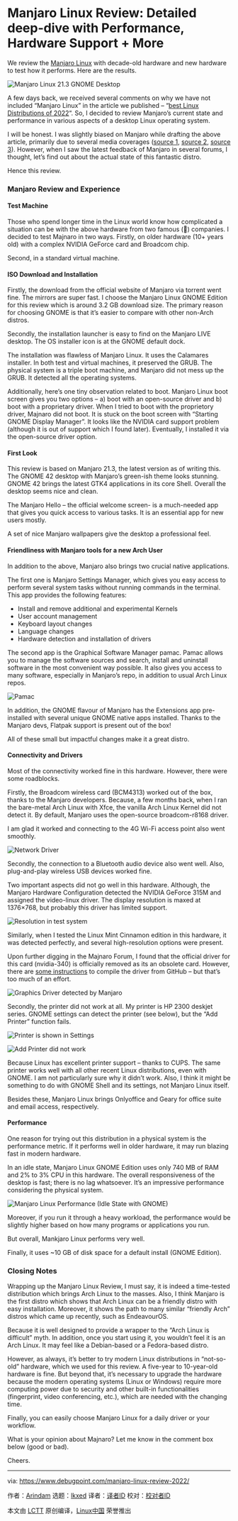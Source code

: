 [#]: subject: "Manjaro Linux Review: Detailed deep-dive with Performance, Hardware Support + More"
[#]: via: "https://www.debugpoint.com/manjaro-linux-review-2022/"
[#]: author: "Arindam https://www.debugpoint.com/author/admin1/"
[#]: collector: "lkxed"
[#]: translator: " "
[#]: reviewer: " "
[#]: publisher: " "
[#]: url: " "

Manjaro Linux Review: Detailed deep-dive with Performance, Hardware Support + More
======

We review the [Manjaro Linux][1] with decade-old hardware and new hardware to test how it performs. Here are the results.

![Manjaro Linux 21.3 GNOME Desktop][2]

A few days back, we received several comments on why we have not included “Manjaro Linux” in the article we published – “[best Linux Distributions of 2022][3]“. So, I decided to review Manjaro’s current state and performance in various aspects of a desktop Linux operating system.

I will be honest. I was slightly biased on Manjaro while drafting the above article, primarily due to several media coverages ([source 1][4], [source 2][5], [source 3][6]). However, when I saw the latest feedback of Manjaro in several forums, I thought, let’s find out about the actual state of this fantastic distro.

Hence this review.

### Manjaro Review and Experience

#### Test Machine

Those who spend longer time in the Linux world know how complicated a situation can be with the above hardware from two famous (🥵) companies. I decided to test Majnaro in two ways. Firstly, on older hardware (10+ years old) with a complex NVIDIA GeForce card and Broadcom chip.

Second, in a standard virtual machine.

#### ISO Download and Installation

Firstly, the download from the official website of Manjaro via torrent went fine. The mirrors are super fast. I choose the Manjaro Linux GNOME Edition for this review which is around 3.2 GB download size. The primary reason for choosing GNOME is that it’s easier to compare with other non-Arch distros.

Secondly, the installation launcher is easy to find on the Manjaro LIVE desktop. The OS installer icon is at the GNOME default dock.

The installation was flawless of Manjaro Linux. It uses the Calamares installer. In both test and virtual machines, it preserved the GRUB. The physical system is a triple boot machine, and Manjaro did not mess up the GRUB. It detected all the operating systems.

Additionally, here’s one tiny observation related to boot. Manjaro Linux boot screen gives you two options – a) boot with an open-source driver and b) boot with a proprietary driver. When I tried to boot with the proprietory driver, Majnaro did not boot. It is stuck on the boot screen with “Starting GNOME Display Manager”. It looks like the NVIDIA card support problem (although it is out of support which I found later). Eventually, I installed it via the open-source driver option.

#### First Look

This review is based on Manjaro 21.3, the latest version as of writing this. The GNOME 42 desktop with Manjaro’s green-ish theme looks stunning. GNOME 42 brings the latest GTK4 applications in its core Shell. Overall the desktop seems nice and clean.

The Manjaro Hello – the official welcome screen- is a much-needed app that gives you quick access to various tasks. It is an essential app for new users mostly.

A set of nice Manjaro wallpapers give the desktop a professional feel.

#### Friendliness with Manjaro tools for a new Arch User

In addition to the above, Manjaro also brings two crucial native applications.

The first one is Manjaro Settings Manager, which gives you easy access to perform several system tasks without running commands in the terminal. This app provides the following features:

* Install and remove additional and experimental Kernels
* User account management
* Keyboard layout changes
* Language changes
* Hardware detection and installation of drivers

The second app is the Graphical Software Manager pamac. Pamac allows you to manage the software sources and search, install and uninstall software in the most convenient way possible. It also gives you access to many software, especially in Manjaro’s repo, in addition to usual Arch Linux repos.

![Pamac][7]

In addition, the GNOME flavour of Manjaro has the Extensions app pre-installed with several unique GNOME native apps installed. Thanks to the Manjaro devs, Flatpak support is present out of the box!

All of these small but impactful changes make it a great distro.

#### Connectivity and Drivers

Most of the connectivity worked fine in this hardware. However, there were some roadblocks.

Firstly, the Broadcom wireless card (BCM4313) worked out of the box, thanks to the Manjaro developers. Because, a few months back, when I ran the bare-metal Arch Linux with Xfce, the vanilla Arch Linux Kernel did not detect it. By default, Manjaro uses the open-source broadcom-r8168 driver.

I am glad it worked and connecting to the 4G Wi-Fi access point also went smoothly.

![Network Driver][8]

Secondly, the connection to a Bluetooth audio device also went well. Also, plug-and-play wireless USB devices worked fine.

Two important aspects did not go well in this hardware. Although, the Manjaro Hardware Configuration detected the NVIDIA GeForce 315M and assigned the video-linux driver. The display resolution is maxed at 1376×768, but probably this driver has limited support.

![Resolution in test system][9]

Similarly, when I tested the Linux Mint Cinnamon edition in this hardware, it was detected perfectly, and several high-resolution options were present.

Upon further digging in the Majnaro Forum, I found that the official driver for this card (nvidia-340) is officially removed as its an obsolete card. However, there are [some instructions][10] to compile the driver from GitHub – but that’s too much of an effort.

![Graphics Driver detected by Manjaro][11]

Secondly, the printer did not work at all. My printer is HP 2300 deskjet series. GNOME settings can detect the printer (see below), but the “Add Printer” function fails.

![Printer is shown in Settings][12]

![Add Printer did not work][13]

Because Linux has excellent printer support – thanks to CUPS. The same printer works well with all other recent Linux distributions, even with GNOME. I am not particularly sure why it didn’t work. Also, I think it might be something to do with GNOME Shell and its settings, not Manjaro Linux itself.

Besides these, Manjaro Linux brings Onlyoffice and Geary for office suite and email access, respectively.

#### Performance

One reason for trying out this distribution in a physical system is the performance metric. If it performs well in older hardware, it may run blazing fast in modern hardware.

In an idle state, Manjaro Linux GNOME Edition uses only 740 MB of RAM and 2% to 3% CPU in this hardware. The overall responsiveness of the desktop is fast; there is no lag whatsoever. It’s an impressive performance considering the physical system.

![Manjaro Linux Performance (Idle State with GNOME)][14]

Moreover, if you run it through a heavy workload, the performance would be slightly higher based on how many programs or applications you run.

But overall, Mankjaro Linux performs very well.

Finally, it uses ~10 GB of disk space for a default install (GNOME Edition).

### Closing Notes

Wrapping up the Manjaro Linux Review, I must say, it is indeed a time-tested distribution which brings Arch Linux to the masses. Also, I think Manjaro is the first distro which shows that Arch Linux can be a friendly distro with easy installation. Moreover, it shows the path to many similar “friendly Arch” distros which came up recently, such as EndeavourOS.

Because it is well designed to provide a wrapper to the “Arch Linux is difficult” myth. In addition, once you start using it, you wouldn’t feel it is an Arch Linux. It may feel like a Debian-based or a Fedora-based distro.

However, as always, it’s better to try modern Linux distributions in “not-so-old” hardware, which we used for this review. A five-year to 10-year-old hardware is fine. But beyond that, it’s necessary to upgrade the hardware because the modern operating systems (Linux or Windows) require more computing power due to security and other built-in functionalities (fingerprint, video conferencing, etc.), which are needed with the changing time.

Finally, you can easily choose Manjaro Linux for a daily driver or your workflow.

What is your opinion about Majnaro? Let me know in the comment box below (good or bad).

Cheers.

--------------------------------------------------------------------------------

via: https://www.debugpoint.com/manjaro-linux-review-2022/

作者：[Arindam][a]
选题：[lkxed][b]
译者：[译者ID](https://github.com/译者ID)
校对：[校对者ID](https://github.com/校对者ID)

本文由 [LCTT](https://github.com/LCTT/TranslateProject) 原创编译，[Linux中国](https://linux.cn/) 荣誉推出

[a]: https://www.debugpoint.com/author/admin1/
[b]: https://github.com/lkxed
[1]: https://manjaro.org/
[2]: https://www.debugpoint.com/wp-content/uploads/2022/06/Manjaro-Linux-21.3-GNOME-Desktop.jpg
[3]: https://www.debugpoint.com/best-linux-distributions-2022/
[4]: https://www.reddit.com/r/linux4noobs/comments/oxeeyu/please_please_stop_recommending_beginners_manjaro/
[5]: https://www.hadet.dev/Manjaro-Bad/
[6]: https://github.com/arindas/manjarno
[7]: https://www.debugpoint.com/wp-content/uploads/2022/06/Pamac.jpg
[8]: https://www.debugpoint.com/wp-content/uploads/2022/06/Network-Driver.png
[9]: https://www.debugpoint.com/wp-content/uploads/2022/06/Resolution-in-test-system.png
[10]: https://forum.manjaro.org/t/howto-get-legacy-340xx-nvidia-drivers-back/46969
[11]: https://www.debugpoint.com/wp-content/uploads/2022/06/Graphics-Driver-detected-by-Manjaro.png
[12]: https://www.debugpoint.com/wp-content/uploads/2022/06/Printer-is-shown-in-Settings.png
[13]: https://www.debugpoint.com/wp-content/uploads/2022/06/Add-Printer-did-not-work.png
[14]: https://www.debugpoint.com/wp-content/uploads/2022/06/Manjaro-Linux-Performance-Idle-State-with-GNOME.png
